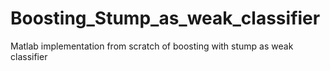 # Boosting_Stump_as_weak_classifier
Matlab implementation from scratch of boosting with stump as weak classifier
